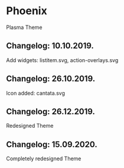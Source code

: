 # Phoenix
Plasma Theme

Changelog: 10.10.2019.
---------------------

Add widgets: listitem.svg, action-overlays.svg

Changelog: 26.10.2019.
----------------------

Icon added: cantata.svg


Changelog: 26.12.2019.
----------------------

Redesigned Theme

Changelog: 15.09.2020.
-----------------------

Completely redesigned Theme
